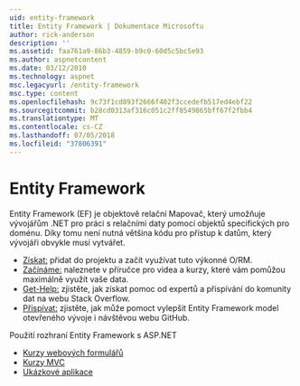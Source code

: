 ```yaml
---
uid: entity-framework
title: Entity Framework | Dokumentace Microsoftu
author: rick-anderson
description: ''
ms.assetid: faa761a9-86b3-4859-b9c0-60d5c5bc5e93
ms.author: aspnetcontent
ms.date: 03/12/2010
ms.technology: aspnet
msc.legacyurl: /entity-framework
msc.type: content
ms.openlocfilehash: 9c73f1cd893f2666f402f3ccedefb517ed4ebf22
ms.sourcegitcommit: b28cd0313af316c051c2ff8549865bff67f2fbb4
ms.translationtype: MT
ms.contentlocale: cs-CZ
ms.lasthandoff: 07/05/2018
ms.locfileid: "37806391"
---
```

<a name="entity-framework"></a>Entity Framework
====================
Entity Framework (EF) je objektově relační Mapovač, který umožňuje vývojářům .NET pro práci s relačními daty pomocí objektů specifických pro doménu. Díky tomu není nutná většina kódu pro přístup k datům, který vývojáři obvykle musí vytvářet.


- [Získat:](https://msdn.com/data/ee712906) přidat do projektu a začít využívat tuto výkonné O/RM.
- [Začínáme:](https://msdn.com/data/ee712907) naleznete v příručce pro videa a kurzy, které vám pomůžou maximálně využít vaše data.
- [Get-Help:](https://msdn.com/data/hh913619) zjistěte, jak získat pomoc od expertů a přispívání do komunity dat na webu Stack Overflow.
- [Přispívat:](https://github.com/aspnet/EntityFramework6) zjistěte, jak může pomoct vylepšit Entity Framework model otevřeného vývoje i návštěvou webu GitHub.


Použití rozhraní Entity Framework s ASP.NET

- [Kurzy webových formulářů](web-forms/overview/older-versions-getting-started/getting-started-with-ef/the-entity-framework-and-aspnet-getting-started-part-1.md)
- [Kurzy MVC](mvc/overview/getting-started/getting-started-with-ef-using-mvc/creating-an-entity-framework-data-model-for-an-asp-net-mvc-application.md)
- [Ukázkové aplikace](https://code.msdn.microsoft.com/ASPNET-MVC-Application-b01a9fe8)

